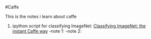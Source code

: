 #Caffe

This is the notes i learn about caffe

1. ipython script for classifying ImageNet: [Classifying ImageNet: the instant Caffe way](http://nbviewer.ipython.org/github/PeterPan1990/caffe/blob/master/examples/classification.ipynb)
-note 1:
-note 2:

